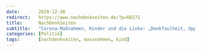 ```yaml
---
date:       2020-12-30
redirect:   https://www.nachdenkseiten.de/?p=68271
title:      NachDenkSeiten
subtitle:   "Corona-Maßnahmen, Kinder und die Linke: „Denkfaulheit, Opportunismus und ein Totalausfall“ (2/2)"
categories: [Politik]
tags:       [nachdenkseiten, massnahmen, kind]
---
```

